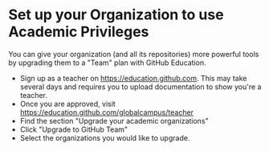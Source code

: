 # Set up your Organization to use Academic Privileges

You can give your organization (and all its repositories) more powerful tools by upgrading them to a "Team" plan with GitHub Education.

- Sign up as a teacher on https://education.github.com. This may take several days and requires you to upload documentation to show you're a teacher.
- Once you are approved, visit https://education.github.com/globalcampus/teacher 
- Find the section "Upgrade your academic organizations"
- Click "Upgrade to GitHub Team"
- Select the organizations you would like to upgrade.
